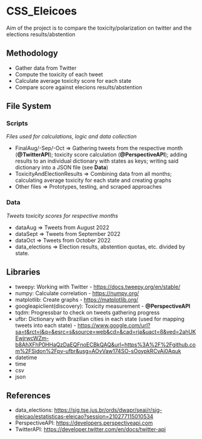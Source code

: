 # CSS_Eleicoes
Aim of the project is to compare the toxicity/polarization on twitter and the elections results/abstention 


## Methodology
- Gather data from Twitter
- Compute the toxicity of each tweet
- Calculate average toxicity score for each state
- Compare score against elecions results/abstention


## File System

### Scripts
*Files used for calculations, logic and data collection*
- FinalAug/-Sep/-Oct => Gathering tweets from the respective month (**@TwitterAPI**); toxicity score calculation (**@PerspectiveAPI**); adding results to an individual dictionary with states as keys; writing said dictionary into a JSON file (see **Data**) 
- ToxicityAndElectionResults => Combining data from all months; calculating average toxicity for each state and creating graphs 
- Other files => Prototypes, testing, and scraped approaches 

### Data
*Tweets toxicity scores for respective months*
- dataAug => Tweets from August 2022
- dataSept => Tweets from September 2022
- dataOct => Tweets from October 2022
- data_elections => Election results, abstention quotas, etc. divided by state. 


## Libraries
- tweepy: Working with Twitter - https://docs.tweepy.org/en/stable/
- numpy: Calculate correlation - https://numpy.org/ 
- matplotlib: Create graphs - https://matplotlib.org/ 
- googleapiclient(discovery): Toxicity measurement - **@PerspectiveAPI**
- tqdm: Progressbar to check on tweets gathering progress
- ufbr: Dictionary with Brazilian cities in each state (used for mapping tweets into each state) - https://www.google.com/url?sa=t&rct=j&q=&esrc=s&source=web&cd=&cad=rja&uact=8&ved=2ahUKEwjrwcWZm-b8AhXFhP0HHaQzDaEQFnoECBkQAQ&url=https%3A%2F%2Fgithub.com%2FSidon%2Fpy-ufbr&usg=AOvVaw174SO-sOoypkRCvAj0Aquk
- datetime
- time 
- csv
- json

## References
- data_elections: https://sig.tse.jus.br/ords/dwapr/seai/r/sig-eleicao/estatisticas-eleicao?session=210277115010534
- PerspectiveAPI: https://developers.perspectiveapi.com
- TwitterAPI: https://developer.twitter.com/en/docs/twitter-api

